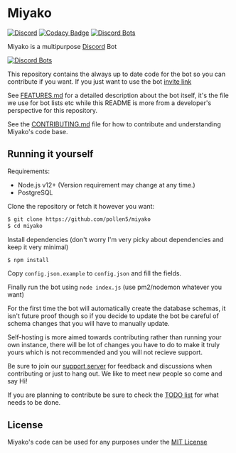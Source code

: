 # Miyako

[![Discord](https://discordapp.com/api/guilds/397479560876261377/embed.png)](https://discord.gg/mDkMbEh)
[![Codacy Badge](https://api.codacy.com/project/badge/Grade/6686554194274006a8f8ec3122b46902)](https://www.codacy.com/manual/pollen5/miyako?utm_source=github.com&amp;utm_medium=referral&amp;utm_content=pollen5/miyako&amp;utm_campaign=Badge_Grade)
[![Discord Bots](https://top.gg/api/widget/status/397796982120382464.svg)](https://top.gg/bot/397796982120382464)

Miyako is a multipurpose [Discord](https://discordapp.com) Bot

[![Discord Bots](https://top.gg/api/widget/397796982120382464.svg)](https://top.gg/bot/397796982120382464)

This repository contains the always up to date code for the bot so you can contribute if you want. If you just want to use the bot [invite link](https://discordapp.com/oauth2/authorize?client_id=397796982120382464&permissions=1345350758&scope=bot)

See [FEATURES.md](FEATURES.md) for a detailed description about the bot itself, it's the file we use for bot lists etc while this README is more from a developer's perspective for this repository.

See the [CONTRIBUTING.md](CONTRIBUTING.md) file for how to contribute and understanding Miyako's code base.

## Running it yourself
Requirements:
- Node.js v12+ (Version requirement may change at any time.)
- PostgreSQL

Clone the repository or fetch it however you want:
```sh
$ git clone https://github.com/pollen5/miyako
$ cd miyako
```
Install dependencies (don't worry I'm very picky about dependencies and keep it very minimal)
```sh
$ npm install
```
Copy `config.json.example` to `config.json` and fill the fields.

Finally run the bot using `node index.js` (use pm2/nodemon whatever you want)

For the first time the bot will automatically create the database schemas, it isn't future proof though so if you decide to update the bot be careful of schema changes that you will have to manually update.

Self-hosting is more aimed towards contributing rather than running your own instance, there will be lot of changes you have to do to make it truly yours which is not recommended and you will not recieve support.

Be sure to join our [support server](https://discord.gg/mDkMbEh) for feedback and discussions when contributing or just to hang out. We like to meet new people so come and say Hi!

If you are planning to contribute be sure to check the [TODO list](TODO.md) for what needs to be done.

## License
Miyako's code can be used for any purposes under the [MIT License](LICENSE)
